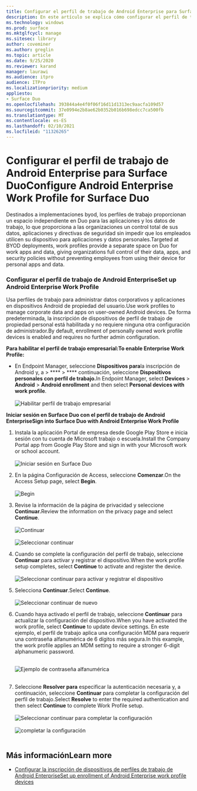 ```yaml
---
title: Configurar el perfil de trabajo de Android Enterprise para Surface Duo
description: En este artículo se explica cómo configurar el perfil de trabajo en Surface Duo.
ms.technology: windows
ms.prod: surface
ms.mktglfcycl: manage
ms.sitesec: library
author: coveminer
ms.author: greglin
ms.topic: article
ms.date: 9/25/2020
ms.reviewer: karand
manager: laurawi
ms.audience: itpro
audience: ITPro
ms.localizationpriority: medium
appliesto:
- Surface Duo
ms.openlocfilehash: 393844a4e4f0f06f16d11d1313ec9aacfa109d57
ms.sourcegitcommit: 37e0994e2b8ae62b0352b016b698edcc7ca500fb
ms.translationtype: MT
ms.contentlocale: es-ES
ms.lasthandoff: 02/10/2021
ms.locfileid: "11326265"
---
```

# <span data-ttu-id="5deb6-103">Configurar el perfil de trabajo de Android Enterprise para Surface Duo</span><span class="sxs-lookup"><span data-stu-id="5deb6-103">Configure Android Enterprise Work Profile for Surface Duo</span></span>

<span data-ttu-id="5deb6-104">Destinados a implementaciones byod, los perfiles de trabajo proporcionan un espacio independiente en Duo para las aplicaciones y los datos de trabajo, lo que proporciona a las organizaciones un control total de sus datos, aplicaciones y directivas de seguridad sin impedir que los empleados utilicen su dispositivo para aplicaciones y datos personales.</span><span class="sxs-lookup"><span data-stu-id="5deb6-104">Targeted at  BYOD deployments, work profiles provide a separate space on Duo for work apps and data, giving organizations full control of their data, apps, and security policies without preventing employees from using their device for personal apps and data.</span></span>

### <span data-ttu-id="5deb6-105">Configurar el perfil de trabajo de Android Enterprise</span><span class="sxs-lookup"><span data-stu-id="5deb6-105">Set up Android Enterprise Work Profile</span></span>

<span data-ttu-id="5deb6-106">Usa perfiles de trabajo para administrar datos corporativos y aplicaciones en dispositivos Android de propiedad del usuario.</span><span class="sxs-lookup"><span data-stu-id="5deb6-106">Use work profiles to manage corporate data and apps on user-owned Android devices.</span></span> <span data-ttu-id="5deb6-107">De forma predeterminada, la inscripción de dispositivos de perfil de trabajo de propiedad personal está habilitada y no requiere ninguna otra configuración de administrador.</span><span class="sxs-lookup"><span data-stu-id="5deb6-107">By default, enrollment of personally owned work profile devices is enabled and requires no further admin configuration.</span></span>  

**<span data-ttu-id="5deb6-108">Para habilitar el perfil de trabajo empresarial:</span><span class="sxs-lookup"><span data-stu-id="5deb6-108">To enable Enterprise Work Profile:</span></span>**

- <span data-ttu-id="5deb6-109">En Endpoint Manager, seleccione **Dispositivos para**la inscripción de Android y, a  >  \*\*\*\*  >  \*\*\*\* continuación, seleccione **Dispositivos personales con perfil de trabajo.**</span><span class="sxs-lookup"><span data-stu-id="5deb6-109">In Endpoint Manager, select **Devices** > **Android** > **Android enrollment** and then select **Personal devices with work profile**.</span></span>
<br><br>
 ![Habilitar perfil de trabajo empresarial](images/enroll-start.png)

 
**<span data-ttu-id="5deb6-111">Iniciar sesión en Surface Duo con el perfil de trabajo de Android Enterprise</span><span class="sxs-lookup"><span data-stu-id="5deb6-111">Sign into Surface Duo with Android Enterprise Work Profile</span></span>**

1. <span data-ttu-id="5deb6-112">Instala la aplicación Portal de empresa desde Google Play Store e inicia sesión con tu cuenta de Microsoft trabajo o escuela.</span><span class="sxs-lookup"><span data-stu-id="5deb6-112">Install the Company Portal app from Google Play Store and sign in with your Microsoft work or school account.</span></span><br><br>
![Iniciar sesión en Surface Duo](images/duo-wp-1.png)
 
2. <span data-ttu-id="5deb6-114">En la página Configuración de Access, seleccione **Comenzar**.</span><span class="sxs-lookup"><span data-stu-id="5deb6-114">On the Access Setup page, select **Begin**.</span></span><br><br>
![Begin](images/duo-wp-2.png)

3. <span data-ttu-id="5deb6-116">Revise la información de la página de privacidad y seleccione **Continuar.**</span><span class="sxs-lookup"><span data-stu-id="5deb6-116">Review the information on the privacy page and select **Continue**.</span></span><br><br>
 ![Continuar](images/duo-wp-3.png)
<br><br>
 ![Seleccionar continuar](images/duo-wp-4.png)
 
4. <span data-ttu-id="5deb6-119">Cuando se complete la configuración del perfil de trabajo, seleccione **Continuar** para activar y registrar el dispositivo.</span><span class="sxs-lookup"><span data-stu-id="5deb6-119">When the work profile setup completes, select **Continue** to activate and register the device.</span></span><br><br>
 ![Seleccionar continuar para activar y registrar el dispositivo](images/duo-wp-5.png)

5. <span data-ttu-id="5deb6-121">Selecciona **Continuar**.</span><span class="sxs-lookup"><span data-stu-id="5deb6-121">Select **Continue**.</span></span><br><br>
 ![Seleccionar continuar de nuevo](images/duo-wp-6.png)

6. <span data-ttu-id="5deb6-123">Cuando haya activado el perfil de trabajo, seleccione **Continuar** para actualizar la configuración del dispositivo.</span><span class="sxs-lookup"><span data-stu-id="5deb6-123">When you have activated the work profile, select **Continue** to update device settings.</span></span> <span data-ttu-id="5deb6-124">En este ejemplo, el perfil de trabajo aplica una configuración MDM para requerir una contraseña alfanumérica de 6 dígitos más segura.</span><span class="sxs-lookup"><span data-stu-id="5deb6-124">In this example, the work profile applies an MDM setting to require a stronger 6-digit alphanumeric password.</span></span> <br><br>

     ![Ejemplo de contraseña alfanumérica](images/duo-wp-7.png)<br><br>
7. <span data-ttu-id="5deb6-126">Seleccione **Resolver para** especificar la autenticación necesaria y, a continuación, seleccione **Continuar** para completar la configuración del perfil de trabajo.</span><span class="sxs-lookup"><span data-stu-id="5deb6-126">Select **Resolve** to enter the required authentication and then select **Continue** to complete Work Profile setup.</span></span> <br><br>
     ![Seleccionar continuar para completar la configuración](images/duo-wp-8.png)<br><br>
     ![completar la configuración](images/duo-wp-9.png)<br><br>

## <span data-ttu-id="5deb6-129">Más información</span><span class="sxs-lookup"><span data-stu-id="5deb6-129">Learn more</span></span>

- [<span data-ttu-id="5deb6-130">Configurar la inscripción de dispositivos de perfiles de trabajo de Android Enterprise</span><span class="sxs-lookup"><span data-stu-id="5deb6-130">Set up enrollment of Android Enterprise work profile devices</span></span>](https://docs.microsoft.com/mem/intune/enrollment/android-work-profile-enroll)

